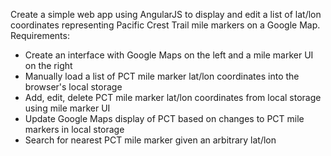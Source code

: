 Create a simple web app using AngularJS to display and edit a list of lat/lon coordinates representing Pacific Crest Trail mile markers on a Google Map.
Requirements:
- Create an interface with Google Maps on the left and a mile marker UI on the right
- Manually load a list of PCT mile marker lat/lon coordinates into the browser's local storage
- Add, edit, delete PCT mile marker lat/lon coordinates from local storage using mile marker UI
- Update Google Maps display of PCT based on changes to PCT mile markers in local storage
- Search for nearest PCT mile marker given an arbitrary lat/lon 
